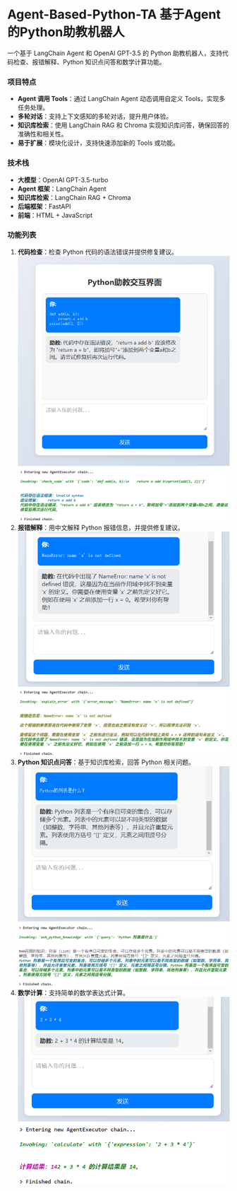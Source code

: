 # Agent-Based-Python-TA   基于Agent的Python助教机器人

一个基于 LangChain Agent 和 OpenAI GPT-3.5 的 Python 助教机器人，支持代码检查、报错解释、Python 知识点问答和数学计算功能。

### 项目特点
- **Agent 调用 Tools**：通过 LangChain Agent 动态调用自定义 Tools，实现多任务处理。
- **多轮对话**：支持上下文感知的多轮对话，提升用户体验。
- **知识库检索**：使用 LangChain RAG 和 Chroma 实现知识库问答，确保回答的准确性和相关性。
- **易于扩展**：模块化设计，支持快速添加新的 Tools 或功能。

### 技术栈
- **大模型**：OpenAI GPT-3.5-turbo
- **Agent 框架**：LangChain Agent
- **知识库检索**：LangChain RAG + Chroma
- **后端框架**：FastAPI
- **前端**：HTML + JavaScript

### 功能列表
1. **代码检查**：检查 Python 代码的语法错误并提供修复建议。
   ![代码检查功能](基于Agent的Python助教机器人/images/test_check_code.png)
   ![代码检查功能agent调用](基于Agent的Python助教机器人/images/agent_function_call_check_code.png)
3. **报错解释**：用中文解释 Python 报错信息，并提供修复建议。
   ![报错解释功能](基于Agent的Python助教机器人/images/test_explain_error.png)
   ![报错解释功能agent调用](基于Agent的Python助教机器人/images/agent_function_call_explain_error.png)
5. **Python 知识点问答**：基于知识库检索，回答 Python 相关问题。
   ![知识点问答功能](基于Agent的Python助教机器人/images/test_ask_python_knowledge.png)
   ![知识点问答功能agent调用](基于Agent的Python助教机器人/images/agent_function_call_ask_python_knowledge.png)
7. **数学计算**：支持简单的数学表达式计算。
   ![数学计算功能](基于Agent的Python助教机器人/images/test_calculate.png)
   ![数学计算功能agent调用](基于Agent的Python助教机器人/images/agent_function_call_calculate.png)



